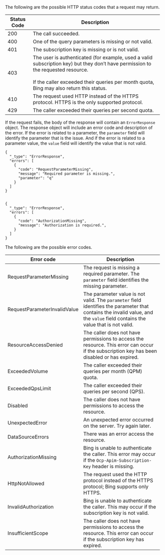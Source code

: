 The following are the possible HTTP status codes that a request may return.  
  
|Status Code|Description|  
|-----------------|-----------------|  
|200|The call succeeded.|  
|400|One of the query parameters is missing or not valid.|  
|401|The subscription key is missing or is not valid.|  
|403|The user is authenticated (for example, used a valid subscription key) but they don’t have permission to the requested resource.<br /><br /> If the caller exceeded their queries per month quota, Bing may also return this status.|  
|410|The request used HTTP instead of the HTTPS protocol. HTTPS is the only supported protocol.|  
|429|The caller exceeded their queries per second quota.|  
  
If the request fails, the body of the response will contain an `ErrorResponse` object. The response object will include an error code and description of the error. If the error is related to a parameter, the `parameter` field will identify the parameter that is the issue. And if the error is related to a parameter value, the `value` field will identify the value that is not valid.

```
{
  "_type": "ErrorResponse", 
  "errors": [
    {
      "code": "RequestParameterMissing", 
      "message": "Required parameter is missing.", 
      "parameter": "q" 
    }
  ]
}


{
  "_type": "ErrorResponse", 
  "errors": [
    {
      "code": "AuthorizationMissing", 
      "message": "Authorization is required.", 
    }
  ]
}
```

The following are the possible error codes.

|Error code|Description
|-|-
|RequestParameterMissing|The request is missing a required parameter. The `parameter` field identifies the missing parameter.
|RequestParameterInvalidValue|The parameter value is not valid. The `parameter` field identifies the parameter that contains the invalid value, and the `value` field contains the value that is not valid.
ResourceAccessDenied|The caller does not have permissions to access the resource. This error can occur if the subscription key has been disabled or has expired.
ExceededVolume|The caller exceeded their queries per month (QPM) quota.
ExceededQpsLimit|The caller exceeded their queries per second (QPS).
Disabled|The caller does not have permissions to access the resource.
UnexpectedError|An unexpected error occurred on the server. Try again later.
DataSourceErrors|There was an error access the resource.
AuthorizationMissing|Bing is unable to authenticate the caller. This error may occur if the `Ocp-Apim-Subscription-Key` header is missing.
HttpNotAllowed|The request used the HTTP protocol instead of the HTTPS protocol; Bing supports only HTTPS.
InvalidAuthorization|Bing is unable to authenticate the caller. This may occur if the subscription key is not valid.
InsufficientScope|The caller does not have permissions to access the resource. This error can occur if the subscription key has expired.

